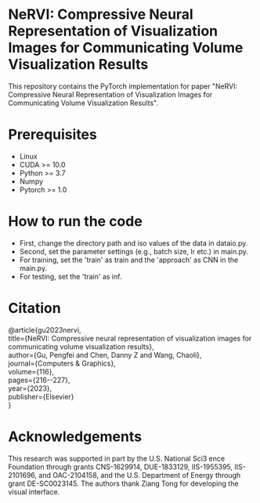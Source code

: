 # NeRVI: Compressive Neural Representation of Visualization Images for Communicating Volume Visualization Results
This repository contains the PyTorch implementation for paper "NeRVI: Compressive Neural Representation of Visualization Images for Communicating
Volume Visualization Results".

# Prerequisites
* Linux
* CUDA >= 10.0
* Python >= 3.7
* Numpy
* Pytorch >= 1.0

# How to run the code
* First, change the directory path and iso values of the data in dataio.py.
* Second, set the parameter settings (e.g., batch size, lr etc.) in main.py.
* For training, set the 'train' as train and the 'approach' as CNN in the main.py.
* For testing, set the 'train' as inf.

# Citation
@article{gu2023nervi,<br/>
  title={NeRVI: Compressive neural representation of visualization images for communicating volume visualization results},<br/>
  author={Gu, Pengfei and Chen, Danny Z and Wang, Chaoli},<br/>
  journal={Computers \& Graphics},<br/>
  volume={116},<br/>
  pages={216--227},<br/>
  year={2023},<br/>
  publisher={Elsevier}<br/>
}
# Acknowledgements
This research was supported in part by the U.S. National Sci3 ence Foundation through grants CNS-1629914, DUE-1833129, IIS-1955395, IIS-2101696, and OAC-2104158, and the U.S.
Department of Energy through grant DE-SC0023145. The authors thank Ziang Tong for developing the visual interface.
